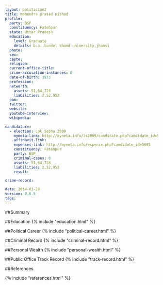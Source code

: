 ```yaml
---
layout: politician2
title: mahendra prasad nishad
profile: 
  party: BSP
  constituency: Fatehpur
  state: Uttar Pradesh
  education: 
    level: Graduate
    details: b.a.,bundel khand university,jhansi
  photo: 
  sex: 
  caste: 
  religion: 
  current-office-title: 
  crime-accusation-instances: 0
  date-of-birth: 1973
  profession: 
  networth: 
    assets: 51,64,728
    liabilities: 2,52,952
  pan: 
  twitter: 
  website: 
  youtube-interview: 
  wikipedia: 

candidature: 
  - election: Lok Sabha 2009
    myneta-link: http://myneta.info/ls2009/candidate.php?candidate_id=5695
    affidavit-link: 
    expenses-link: http://myneta.info/expense.php?candidate_id=5695
    constituency: Fatehpur 
    party: BSP
    criminal-cases: 0
    assets: 51,64,728
    liabilities: 2,52,952
    result:  

crime-record: 

date: 2014-01-28
version: 0.0.5
tags: 
---
```

##Summary


##Education
{% include "education.html" %}


##Political Career
{% include "political-career.html" %}


##Criminal Record
{% include "criminal-record.html" %}


##Personal Wealth
{% include "personal-wealth.html" %}


##Public Office Track Record
{% include "track-record.html" %}


##References


{% include "references.html" %}